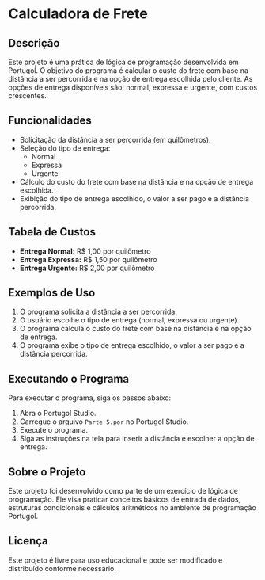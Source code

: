 # Calculadora de Frete

## Descrição

Este projeto é uma prática de lógica de programação desenvolvida em Portugol. O objetivo do programa é calcular o custo do frete com base na distância a ser percorrida e na opção de entrega escolhida pelo cliente. As opções de entrega disponíveis são: normal, expressa e urgente, com custos crescentes.

## Funcionalidades

- Solicitação da distância a ser percorrida (em quilômetros).
- Seleção do tipo de entrega:
  - Normal
  - Expressa
  - Urgente
- Cálculo do custo do frete com base na distância e na opção de entrega escolhida.
- Exibição do tipo de entrega escolhido, o valor a ser pago e a distância percorrida.

## Tabela de Custos

- **Entrega Normal:** R$ 1,00 por quilômetro
- **Entrega Expressa:** R$ 1,50 por quilômetro
- **Entrega Urgente:** R$ 2,00 por quilômetro

## Exemplos de Uso

1. O programa solicita a distância a ser percorrida.
2. O usuário escolhe o tipo de entrega (normal, expressa ou urgente).
3. O programa calcula o custo do frete com base na distância e na opção de entrega.
4. O programa exibe o tipo de entrega escolhido, o valor a ser pago e a distância percorrida.

## Executando o Programa

Para executar o programa, siga os passos abaixo:

1. Abra o Portugol Studio.
2. Carregue o arquivo `Parte 5.por` no Portugol Studio.
3. Execute o programa.
4. Siga as instruções na tela para inserir a distância e escolher a opção de entrega.

## Sobre o Projeto

Este projeto foi desenvolvido como parte de um exercício de lógica de programação. Ele visa praticar conceitos básicos de entrada de dados, estruturas condicionais e cálculos aritméticos no ambiente de programação Portugol.

## Licença

Este projeto é livre para uso educacional e pode ser modificado e distribuído conforme necessário.
